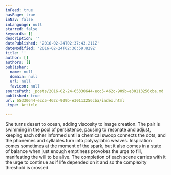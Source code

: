 ```yaml
---
inFeed: true
hasPage: true
inNav: false
inLanguage: null
starred: false
keywords: []
description: ''
datePublished: '2016-02-24T02:37:43.211Z'
dateModified: '2016-02-24T02:36:59.829Z'
title: ''
author: []
authors: []
publisher:
  name: null
  domain: null
  url: null
  favicon: null
sourcePath: _posts/2016-02-24-65330644-ecc5-462c-909b-e30113256cba.md
published: true
url: 65330644-ecc5-462c-909b-e30113256cba/index.html
_type: Article

---
```

She turns desert to ocean, adding viscosity to image creation. The pair is swimming in the pool of persistence, pausing to resonate and adjust, keeping each other informed until a chemical swoop connects the dots, and the phonemes and syllables turn into polysyllabic weaves. Inspiration comes sometimes at the moment of the spark, but it also comes in a state of balance when just enough emptiness provokes the urge to fill, manifesting the will to be alive. The completion of each scene carries with it the urge to continue as if life depended on it and so the complexity threshold is crossed.
